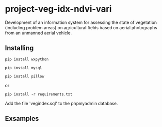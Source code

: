 # project-veg-idx-ndvi-vari

Development of an information system for assessing the state of vegetation (including problem areas) on agricultural fields based on aerial photographs from an unmanned aerial vehicle.

## Installing

```
pip install wxpython 

pip install mysql

pip install pillow
```

or

```
pip install -r requirements.txt
```

Add the file 'vegindex.sql' to the phpmyadmin database.

## Exsamples

